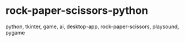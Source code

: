 # rock-paper-scissors-python
python, tkinter, game, ai, desktop-app, rock-paper-scissors, playsound, pygame

